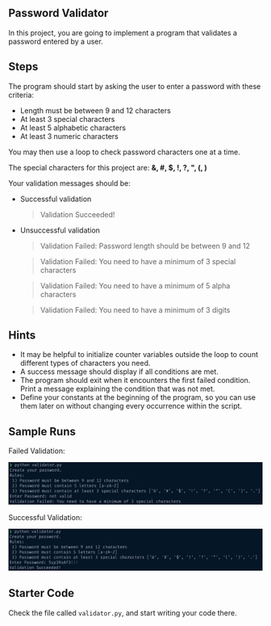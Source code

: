 ## Password Validator

In this project, you are going to implement a program that validates a password 
entered by a user.

## Steps

The program should start by asking the user to enter a password with these criteria:

- Length must be between 9 and 12 characters
- At least 3 special characters
- At least 5 alphabetic characters
- At least 3 numeric characters

You may then use a loop to check password characters one at a time. 

The special characters for this project are: **&, #, $, !, ?, ", (, )**

Your validation messages should be:

* Successful validation
  > Validation Succeeded!
* Unsuccessful validation
  > Validation Failed: Password length should be between 9 and 12
  
  > Validation Failed: You need to have a minimum of 3 special characters
  
  > Validation Failed: You need to have a minimum of 5 alpha characters
  
  > Validation Failed: You need to have a minimum of 3 digits

## Hints

- It may be helpful to initialize counter variables outside the loop to count 
  different types of characters you need.
- A success message should display if all conditions are met.
- The program should exit when it encounters the first failed condition. Print a 
  message explaining the condition that was not met.
- Define your constants at the beginning of the program, so you can use them 
  later on without changing every occurrence within the script.

## Sample Runs

Failed Validation:

![image](assets/failure_case.png)

Successful Validation:

![image](assets/success_case.png)

## Starter Code

Check the file called `validator.py`, and start writing your code there.

